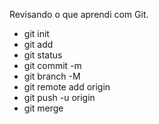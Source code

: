 Revisando o que aprendi com Git.

- git init
- git add
- git status
- git commit -m
- git branch -M
- git remote add origin
- git push -u origin
- git merge
